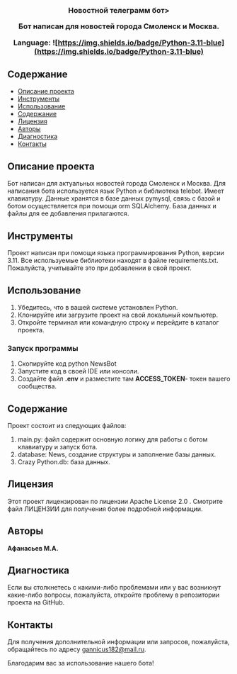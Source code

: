 <br/>
  <h3 align="center">Новостной телеграмм бот>

  <p align="center">
    Бот написан для новостей города Смоленск и Москва.
  </p>
</p>

Language: ![https://img.shields.io/badge/Python-3.11-blue](https://img.shields.io/badge/Python-3.11-blue)

## Содержание

* [Описание проекта](#Описание_проекта)
* [Инструменты](#Инструменты)
* [Использование](#Использование)
* [Содержание](#Содержание)
* [Лицензия](#Лицензия)
* [Авторы](#авторы)
* [Диагностика](#Диагностика)
* [Контакты](#Контакты)
  
## Описание проекта

 Бот написан для актуальных новостей города Смоленск и Москва. Для написания бота используется язык Python  и библиотека telebot. Имеет клавиатуру. Данные хранятся в базе данных pymysql, связь с базой и ботом осуществляется при помощи orm SQLAlchemy. База данных и файлы для ее добавления прилагаются.

## Инструменты

Проект написан при помощи языка программирования Python, версии 3.11.
Все используемые библиотеки находят в файле requirements.txt.
Пожалуйста, учитывайте это при добавлении в свой проект.

## Использование
1. Убедитесь, что в вашей системе установлен Python.
2. Клонируйте или загрузите проект на свой локальный компьютер.
3. Откройте терминал или командную строку и перейдите в каталог проекта.
### Запуск программы
1. Скопируйте код python NewsBot
2. Запустите код в своей IDE или консоли.
3. Создайте файл **.env**  и разместите там **ACCESS_TOKEN**- 
	токен вашего сообщества.

## Содержание

Проект состоит из следующих файлов:
1. main.py: файл содержит основную логику для работы с ботом клавиатуру и запуск бота.
2. database: News, создание структуры и заполнение базы данных.
3. Crazy Python.db: база данных.

## Лицензия

Этот проект лицензирован по лицензии Apache License 2.0 . Смотрите файл ЛИЦЕНЗИИ для получения более подробной информации.

## Авторы

**Афанасьев М.А.**

## Диагностика
Если вы столкнетесь с какими-либо проблемами или у вас возникнут какие-либо вопросы, пожалуйста, откройте проблему в репозитории проекта на GitHub.

## Контакты
Для получения дополнительной информации или запросов, пожалуйста, обращайтесь по адресу gannicus182@mail.ru.

Благодарим вас за использование нашего бота!
